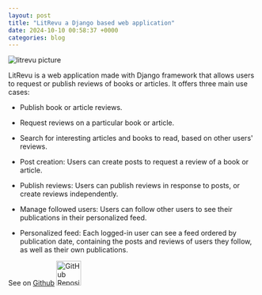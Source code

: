 ```yaml
---
layout: post
title: "LitRevu a Django based web application"
date: 2024-10-10 00:58:37 +0000
categories: blog
---
```



![litrevu picture](https://raw.githubusercontent.com/hericlibong/Web_Django_App_LitRevu/refs/heads/main/pictures/litRevu_2.png)

LitRevu is a web application made with Django framework that allows users to request or publish reviews of books or articles. It offers three main use cases: 
- Publish book or article reviews. 
- Request reviews on a particular book or article. 
- Search for interesting articles and books to read, based on other users' reviews.

- Post creation: Users can create posts to request a review of a book or article. 
- Publish reviews: Users can publish reviews in response to posts, or create reviews independently. 
- Manage followed users: Users can follow other users to see their publications in their personalized feed. 
- Personalized feed: Each logged-in user can see a feed ordered by publication date, containing the posts and reviews of users they follow, as well as their own publications.


See on [Github](https://github.com/hericlibong/Web_Django_App_LitRevu)
<a href="https://github.com/hericlibong/Web_Django_App_LitRevu">
    <img src="https://github.githubassets.com/images/modules/logos_page/GitHub-Mark.png" alt="GitHub Repository" width="50" height="50"/>
</a>


